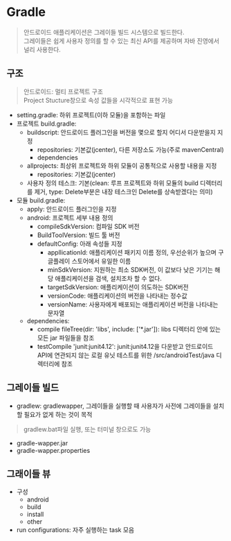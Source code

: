 # Gradle
> 안드로이드 애플리케이션은 그레이들 빌드 시스템으로 빌드한다.  
그레이들은 쉽게 사용자 정의를 할 수 있는 최신 API를 제공하며 자바 진영에서 널리 사용한다.

## 구조
> 안드로이드: 멀티 프로젝트 구조  
> Project Stucture창으로 속성 값들을 시각적으로 표현 가능
- setting.gradle: 하위 프로젝트(이하 모듈)을 포함하는 파일
- 프로젝트 build.gradle: 
  - buildscript: 안드로이드 플러그인을 버전을 몇으로 할지 어디서 다운받을지 지정
    - repositories: 기본값(jcenter), 다른 저장소도 가능(주로 mavenCentral)
    - dependencies
  - allprojects: 최상위 프로젝트와 하위 모듈이 공통적으로 사용할 내용을 지정
    - repositories: 기본값(jcenter)
  - 사용자 정의 테스크: 기본(clean: 루프 프로젝트와 하위 모듈의 build 디렉터리를 제거, type: Delete부분은 내장 테스크인 Delete를 상속받겠다는 의미)
- 모듈 build.gradle: 
  - apply: 안드로이드 플러그인을 지정
  - android: 프로젝트 세부 내용 정의
    - compileSdkVersion: 컴파일 SDK 버전
    - BuildToolVersion: 빌드 툴 버전
    - defaultConfig: 아래 속성들 지정
      - appllicationId: 애플리케이션 패키지 이름 정의, 우선순위가 높으며 구글플레이 스토어에서 유일한 이름
      - minSdkVersion: 지원하는 최소 SDK버전, 이 값보다 낮은 기기는 해당 애플리케이션을 검색, 설치조차 할 수 없다.
      - targetSdkVersion: 애플리케이션이 의도하는 SDK버전
      - versionCode: 애플리케이션의 버전을 나타내는 정수값
      - versionName: 사용자에게 배포되는 애플리케이션 버전을 나타내는 문자열
  - dependencies:
    - compile fileTree(dir: 'libs', include: ['*.jar']): libs 디렉터리 안에 있는 모든 jar 파일들을 참조
    - testCompile 'junit:junit4.12': junit:junit4.12을 다운받고 안드로이드 API에 연관되지 않는 로컬 유닛 테스트를 위한 /src/androidTest/java 디렉터리에 참조

## 그레이들 빌드
- gradlew: gradlewapper, 그레이들을 실행할 때 사용자가 사전에 그레이들을 설치할 필요가 없게 하는 것이 목적
> gradlew.bat파일 실행, 또는 터미널 창으로도 가능
  - gradle-wapper.jar
  - gradle-wapper.properties

## 그래이들 뷰
- 구성
  - android
  - build
  - install
  - other
- run configurations: 자주 실행하는 task 모음
